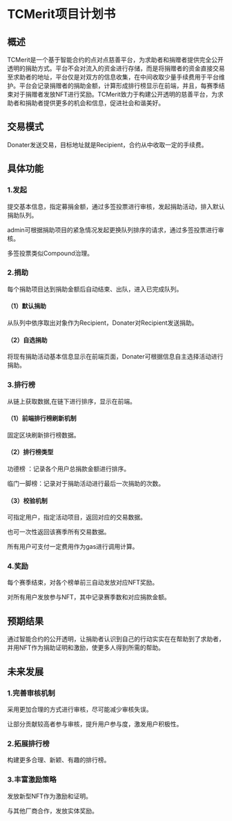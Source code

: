 # TCMerit项目计划书
## 概述
TCMerit是一个基于智能合约的点对点慈善平台，为求助者和捐赠者提供完全公开透明的捐助方式。平台不会对流入的资金进行存储，而是将捐赠者的资金直接交易至求助者的地址，平台仅是对双方的信息收集，在中间收取少量手续费用于平台维护。平台会记录捐赠者的捐助金额，计算形成排行榜显示在前端，并且，每赛季结束对于捐赠者发放NFT进行奖励。TCMerit致力于构建公开透明的慈善平台，为求助者和捐助者提供更多的机会和信息，促进社会和谐美好。
##  交易模式
Donater发送交易，目标地址就是Recipient，合约从中收取一定的手续费。
## 具体功能
### 1.发起
提交基本信息，指定募捐金额，通过多签投票进行审核，发起捐助活动，排入默认捐助队列。

admin可根据捐助项目的紧急情况发起更换队列排序的请求，通过多签投票进行审核。

多签投票类似Compound治理。
### 2.捐助
每个捐助项目达到捐助金额后自动结束、出队，进入已完成队列。
#### （1）默认捐助
从队列中依序取出对象作为Recipient，Donater对Recipient发送捐助。
#### （2）自选捐助
将现有捐助活动基本信息显示在前端页面，Donater可根据信息自主选择活动进行捐助。
### 3.排行榜
从链上获取数据,在链下进行排序，显示在前端。
#### （1）前端排行榜刷新机制
固定区块刷新排行榜数据。
#### （2）排行榜类型
功德榜 ：记录各个用户总捐款金额进行排序。

临门一脚榜：记录对于捐助活动进行最后一次捐助的次数。

#### （3）校验机制
可指定用户，指定活动项目，返回对应的交易数据。

也可一次性返回该赛季所有交易数据。

所有用户可支付一定费用作为gas进行调用计算。

### 4.奖励
每个赛季结束，对各个榜单前三自动发放对应NFT奖励。

对所有用户发放参与NFT，其中记录赛季数和对应捐款金额。

## 预期结果
通过智能合约的公开透明，让捐助者认识到自己的行动实实在在帮助到了求助者，并用NFT作为捐助证明和激励，使更多人得到所需的帮助。

## 未来发展
### 1.完善审核机制
采用更加合理的方式进行审核，尽可能减少审核失误。

让部分贡献较高者参与审核，提升用户参与度，激发用户积极性。
### 2.拓展排行榜
构建更多合理、新颖、有趣的排行榜。
### 3.丰富激励策略
发放新型NFT作为激励和证明。

与其他厂商合作，发放实体奖励。









